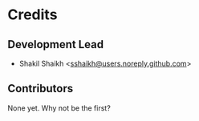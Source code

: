 # Credits

## Development Lead

-   Shakil Shaikh \<<sshaikh@users.noreply.github.com>\>

## Contributors

None yet. Why not be the first?
